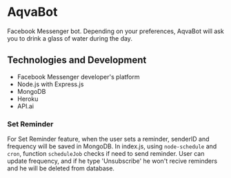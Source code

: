 # AqvaBot

Facebook Messenger bot. Depending on your preferences, AqvaBot will ask you to drink a glass of water during the day.

## Technologies and Development

* Facebook Messenger developer's platform
* Node.js with Express.js
* MongoDB
* Heroku
* API.ai

### Set Reminder

For Set Reminder feature, when the user sets a reminder, senderID and frequency will be saved in MongoDB. In index.js, using `node-schedule` and `cron`, function `scheduleJob` checks if need to send reminder. User can update frequency, and if he type 'Unsubscribe' he won't recive reminders and he will be deleted from database.

